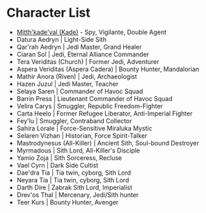 # Character List

- [Mitth'kade'val (Kade)](https://cronyx2000.github.io/memorykeepsakeforswtororother/Kade.html) - Spy, Vigilante, Double Agent
- Datura Aedryn \| Light-Side Sith
- Qar'rah Aedryn \| Jedi Master, Grand Healer
- Ciaran Sol \| Jedi, Eternal Alliance Commander
- Tera Veriditas (Church) \| Former Jedi, Adventurer
- Aspera Veriditas (Aspera Cadera) \| Bounty Hunter, Mandalorian
- Mathir Anora (Riven) \| Jedi, Archaeologist
- Hazen Juzul \| Jedi Master, Teacher
- Selaya Saren \| Commander of Havoc Squad
- Barrin Press \| Lieutenant Commander of Havoc Squad
- Velira Carys \| Smuggler, Republic Freedom-Fighter
- Carta Heelo \| Former Refugee Liberator, Anti-Imperial Fighter
- Fey'lu \| Smuggler, Contraband Collector
- Sahira Lorale \| Force-Sensitive Miraluka Mystic
- Selaren Vizhan \| Historian, Force Spirit-Talker
- Mastrodynesus (All-Killer) \| Ancient Sith, Soul-bound Destroyer
- Myrmadous \| Sith Lord, All-Killer's Disciple
- Yamio Zoja \| Sith Sorceress, Recluse
- Vael Cyrn \| Dark Side Cultist
- Dae'dra Tia \| Tia twin, cyborg, Sith Lord
- Neyara Tia \| Tia twin, cyborg, Sith Lord
- Darth Dire \| Zabrak Sith Lord, Imperialist
- Drev'os Thal \| Mercenary, Jedi/Sith hunter
- Teer Kurs \| Bounty Hunter, Avenger
